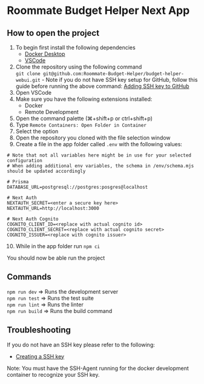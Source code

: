 # Roommate Budget Helper Next App

## How to open the project

1. To begin first install the following dependencies
    - [Docker Desktop](https://www.docker.com/products/docker-desktop/)
    - [VSCode](https://code.visualstudio.com/)
2. Clone the repository using the following command  
   `git clone git@github.com:Roommate-Budget-Helper/budget-helper-webui.git` - Note if you do not have SSH key setup for GitHub, follow this guide before running the above command: [Adding SSH key to GitHub](https://docs.github.com/en/authentication/connecting-to-github-with-ssh/adding-a-new-ssh-key-to-your-github-account)
3. Open VSCode
4. Make sure you have the following extensions installed:
    - Docker
    - Remote Development
5. Open the command palette (⌘+shift+p or ctrl+shift+p)
6. Type `Remote Containers: Open Folder in Container`
7. Select the option
8. Open the repository you cloned with the file selection window
9. Create a file in the app folder called `.env` with the following values:

```
# Note that not all variables here might be in use for your selected configuration
# When adding additional env variables, the schema in /env/schema.mjs should be updated accordingly

# Prisma
DATABASE_URL=postgresql://postgres:posgres@localhost

# Next Auth
NEXTAUTH_SECRET=<enter a secure key here>
NEXTAUTH_URL=http://localhost:3000

# Next Auth Cognito
COGNITO_CLIENT_ID=<replace with actual cognito id>
COGNITO_CLIENT_SECRET=<replace with actual cognito secret>
COGNITO_ISSUER=<replace with cognito issuer>
```

10. While in the app folder run `npm ci`

You should now be able run the project

## Commands

`npm run dev` => Runs the development server  
`npm run test` => Runs the test suite  
`npm run lint` => Runs the linter  
`npm run build` => Runs the build command

## Troubleshooting

If you do not have an SSH key please refer to the following:

-   [Creating a SSH key](https://docs.github.com/en/authentication/connecting-to-github-with-ssh/generating-a-new-ssh-key-and-adding-it-to-the-ssh-agent)

Note: You must have the SSH-Agent running for the docker development container to recognize your SSH key.
